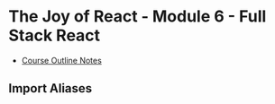 # The Joy of React - Module 6 - Full Stack React

- [Course Outline Notes](../course-notes.md)

## Import Aliases
